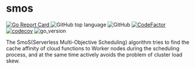 # smos

[![Go Report Card](https://goreportcard.com/badge/github.com/zehuamama/smos)&nbsp;](https://goreportcard.com/report/github.com/zehuamama/smos)![GitHub top language](https://img.shields.io/github/languages/top/zehuamama/smos)&nbsp;![GitHub](https://img.shields.io/github/license/zehuamama/smos)&nbsp;[![CodeFactor](https://www.codefactor.io/repository/github/zehuamama/smos/badge)](https://www.codefactor.io/repository/github/zehuamama/smos)&nbsp; [![codecov](https://codecov.io/gh/zehuamama/smos/branch/main/graph/badge.svg?token=aCEYj6GoEm)](https://codecov.io/gh/zehuamama/smos)&nbsp;![go_version](https://img.shields.io/badge/go%20version-1.17-yellow)

The SmoS(Serverless Multi-Objective Scheduling) algorithm tries to find the cache affinity of cloud functions to Worker nodes during the scheduling process, and at the same time actively avoids the problem of cluster load skew.
